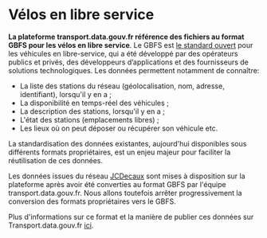 # Vélos en libre service

**La plateforme transport.data.gouv.fr référence des fichiers au format GBFS pour les vélos en libre service**. Le GBFS est [le standard ouvert](https://github.com/NABSA/gbfs) pour les véhicules en libre-service, qui a été développé par des opérateurs publics et privés, des développeurs d’applications et des fournisseurs de solutions technologiques. Les données permettent notamment de connaître: &#x20;

* La liste des stations du réseau (géolocalisation, nom, adresse, identifiant), lorsqu'il y en a ;
* La disponibilité en temps-réel des véhicules ;
* La description des stations, lorsqu'il y en a ;
* L'état des stations (emplacements libres) ;&#x20;
* Les lieux où on peut déposer ou récupérer son véhicule etc.&#x20;

La standardisation des données existantes, aujourd'hui disponibles sous différents formats propriétaires, est un enjeu majeur pour faciliter la réutilisation de ces données.&#x20;

Les données issues du réseau [JCDecaux](https://developer.jcdecaux.com/#/home) sont mises à disposition sur la plateforme après avoir été converties au format GBFS par l'équipe transport.data.gouv.fr. Nous allons toutefois arrêter progressivement la conversion des formats propriétaires vers le GBFS.&#x20;



Plus d'informations sur ce format et la manière de publier ces données sur Transport.data.gouv.fr [ici](https://doc.transport.data.gouv.fr/producteurs/comment-et-pourquoi-les-producteurs-de-donnees-utilisent-ils-le-pan/publier-des-donnees-temps-reel/publier-des-donnees-temps-reel-pour-les-vehicules-en-libre-service).
